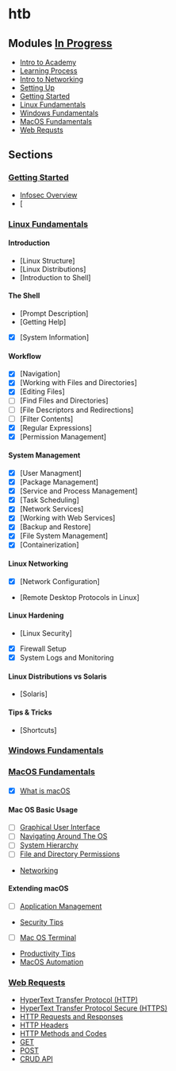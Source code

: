 # htb

## Modules [In Progress](https://academy.hackthebox.com/modules/inprogress)

- [Intro to Academy](#intro-to-academy)
- [Learning Process](#learning-process)
- [Intro to Networking](#intro-to-networking)
- [Setting Up](#setting-up)
- [Getting Started](#getting-started)
- [Linux Fundamentals](#linux-fundamentals)
- [Windows Fundamentals](#windows-fundamentals)
- [MacOS Fundamentals](#mac-os-fundamentals)
- [Web Requsts](#web-requests)

## Sections

### [Getting Started](https://academy.hackthebox.com/module/details/77)
- [Infosec Overview](https://academy.hackthebox.com/module/77/section/721)
- [

### [Linux Fundamentals](https://academy.hackthebox.com/module/details/18)
#### Introduction
- [Linux Structure]
- [Linux Distributions]
- [Introduction to Shell]
#### The Shell
- [Prompt Description]
- [Getting Help]
- [x] [System Information]
#### Workflow
- [x] [Navigation]
- [x] [Working with Files and Directories]
- [x] [Editing Files]
- [ ] [Find Files and Directories]
- [ ] [File Descriptors and Redirections]
- [ ] [Filter Contents]
- [x] [Regular Expressions]
- [x] [Permission Management]
#### System Management
- [x] [User Managment]
- [x] [Package Management]
- [x] [Service and Process Management]
- [x] [Task Scheduling]
- [x] [Network Services]
- [x] [Working with Web Services]
- [x] [Backup and Restore]
- [x] [File System Management]
- [x] [Containerization]
#### Linux Networking
- [x] [Network Configuration]
- [Remote Desktop Protocols in Linux]
#### Linux Hardening
- [Linux Security]
- [x] Firewall Setup
- [x] System Logs and Monitoring
#### Linux Distributions vs Solaris
- [Solaris]
#### Tips & Tricks
- [Shortcuts] 

### [Windows Fundamentals](https://academy.hackthebox.com/module/details/49)

### [MacOS Fundamentals](https://academy.hackthebox.com/module/details/157)
####
- [x] [What is macOS](https://academy.hackthebox/module/157/section/)
#### Mac OS Basic Usage
- [ ] [Graphical User Interface](https://academy.hackthebox/module/157/section/)
- [ ] [Navigating Around The OS](https://academy.hackthebox/module/157/section/)
- [ ] [System Hierarchy](https://academy.hackthebox/module/157/section/)
- [ ] [File and Directory Permissions](https://academy.hackthebox/module/157/section/)
- [Networking](https://academy.hackthebox/module/157/section/)
#### Extending macOS
- [ ] [Application Management](https://academy.hackthebox/module/157/section/)
- [Security Tips](https://academy.hackthebox/module/157/section/)
- [ ] [Mac OS Terminal](https://academy.hackthebox/module/157/section/)
- [Productivity Tips](https://academy.hackthebox/module/157/section/)
- [MacOS Automation](https://academy.hackthebox/module/157/section/)
### [Web Requests](https://academy.hackthebox.com/module/details/35)
- [HyperText Transfer Protocol (HTTP)](https://academy.hackthebox/module/35/section/)
- [HyperText Transfer Protocol Secure (HTTPS)](https://academy.hackthebox/module/35/section/)
- [HTTP Requests and Responses](https://academy.hackthebox/module/35/section/)
- [HTTP Headers](https://academy.hackthebox/module/35/section/)
- [HTTP Methods and Codes](https://academy.hackthebox/module/35/section/)
- [GET](https://academy.hackthebox/module/35/section/)
- [POST](https://academy.hackthebox/module/35/section/)
- [CRUD API](https://academy.hackthebox/module/35/section/)
